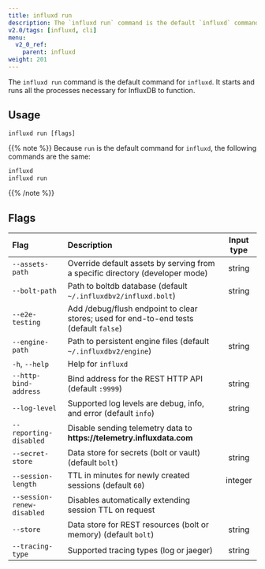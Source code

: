 ```yaml
---
title: influxd run
description: The `influxd run` command is the default `influxd` command and starts the influxd server.
v2.0/tags: [influxd, cli]
menu:
  v2_0_ref:
    parent: influxd
weight: 201
---
```


The `influxd run` command is the default command for `influxd`.
It starts and runs all the processes necessary for InfluxDB to function.

## Usage

```
influxd run [flags]
```

{{% note %}}
Because `run` is the default command for `influxd`, the following commands are the same:

```bash
influxd
influxd run
```
{{% /note %}}

## Flags

| Flag                       | Description                                                                            | Input type |
| :---------------------     | :------------------------------------------------------------------------------------- | :--------: |
| `--assets-path`            | Override default assets by serving from a specific directory (developer mode)          | string     |
| `--bolt-path`              | Path to boltdb database (default `~/.influxdbv2/influxd.bolt`)                         | string     |
| `--e2e-testing`            | Add /debug/flush endpoint to clear stores; used for end-to-end tests (default `false`) |            |
| `--engine-path`            | Path to persistent engine files (default `~/.influxdbv2/engine`)                       | string     |
| `-h`, `--help`             | Help for `influxd`                                                                     |            |
| `--http-bind-address`      | Bind address for the REST HTTP API (default `:9999`)                                   | string     |
| `--log-level`              | Supported log levels are debug, info, and error (default `info`)                       | string     |
| `--reporting-disabled`     | Disable sending telemetry data to **https:<nolink>//telemetry.influxdata.com**         |            |
| `--secret-store`           | Data store for secrets (bolt or vault) (default `bolt`)                                | string     |
| `--session-length`         | TTL in minutes for newly created sessions (default `60`)                               | integer    |
| `--session-renew-disabled` | Disables automatically extending session TTL on request                                |            |
| `--store`                  | Data store for REST resources (bolt or memory) (default `bolt`)                        | string     |
| `--tracing-type`           | Supported tracing types (log or jaeger)                                                | string     |
